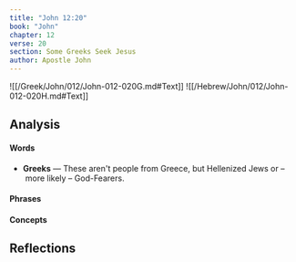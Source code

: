```yaml
---
title: "John 12:20"
book: "John"
chapter: 12
verse: 20
section: Some Greeks Seek Jesus
author: Apostle John
---
```

![[/Greek/John/012/John-012-020G.md#Text]]
![[/Hebrew/John/012/John-012-020H.md#Text]]

## Analysis

#### Words
- **Greeks** — These aren't people from Greece, but Hellenized Jews or – more likely – God-Fearers.

#### Phrases

#### Concepts

## Reflections
